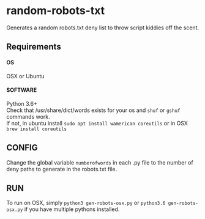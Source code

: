 # random-robots-txt
Generates a random robots.txt deny list to throw script kiddies off the scent.

## Requirements   
#### OS   
OSX or Ubuntu   
#### SOFTWARE   
Python 3.6+   
Check that /usr/share/dict/words exists for your os and `shuf` or `gshuf` commands work.   
If not, in ubuntu install `sudo apt install wamerican coreutils` or in OSX `brew install coreutils`

## CONFIG   
Change the global variable `numberofwords` in each .py file to the number of deny paths to generate in the robots.txt file.

## RUN   
To run on OSX, simply `python3 gen-robots-osx.py` or `python3.6 gen-robots-osx.py` if you have multiple pythons installed.

